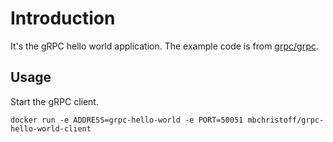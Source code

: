 # Introduction

It's the gRPC hello world application. The example code is from [grpc/grpc](https://github.com/grpc/grpc/tree/master/examples/python/helloworld).

## Usage


Start the gRPC client.

```
docker run -e ADDRESS=grpc-hello-world -e PORT=50051 mbchristoff/grpc-hello-world-client
```
